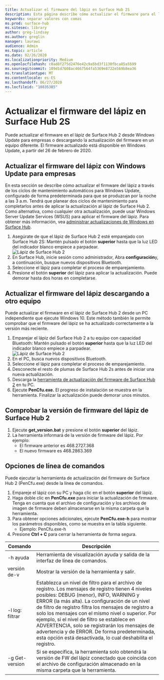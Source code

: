 ```yaml
---
title: Actualizar el firmware del lápiz en Surface Hub 2S
description: Esta página describe cómo actualizar el firmware para el lápiz de Surface Hub 2.
keywords: separar valores con comas
ms.prod: surface-hub
ms.sitesec: library
author: greg-lindsay
ms.author: greglin
manager: laurawi
audience: Admin
ms.topic: article
ms.date: 02/26/2020
ms.localizationpriority: Medium
ms.openlocfilehash: c0ad8f275d2476e42c9a5bd3f1130fbca85a5599
ms.sourcegitcommit: 109d1d7608ac4667564fa5369e8722e569b8ea36
ms.translationtype: MT
ms.contentlocale: es-ES
ms.lasthandoff: 06/27/2020
ms.locfileid: "10835385"
---
```

# Actualizar el firmware del lápiz en Surface Hub 2S

Puede actualizar el firmware en el lápiz de Surface Hub 2 desde Windows Update para empresas o descargando la actualización del firmware en un equipo diferente. El firmware actualizado está disponible en Windows Update, a partir del 26 de febrero de 2020. 

## Actualizar el firmware del lápiz con Windows Update para empresas

En esta sección se describe cómo actualizar el firmware del lápiz a través de los ciclos de mantenimiento automáticos para Windows Update, configurado de forma predeterminada para que se produzcan por la noche a las 3 a.m. Tendrá que planear dos ciclos de mantenimiento para completarlos antes de aplicar la actualización al lápiz de Surface Hub 2. Como alternativa, como cualquier otra actualización, puede usar Windows Server Update Services (WSUS) para aplicar el firmware del lápiz. Para obtener más información, vea [administrar actualizaciones de Windows en Surface Hub](manage-windows-updates-for-surface-hub.md).

1. Asegúrate de que el lápiz de Surface Hub 2 esté emparejado con Surface Hub 2S: Mantén pulsado el botón **superior** hasta que la luz LED del indicador blanco empiece a parpadear. <br>
![Lápiz de Surface Hub 2](images/sh2-pen-1.png) <br>
2. En Surface Hub, inicie sesión como administrador, Abra **configuración**y, a continuación, busque nuevos dispositivos Bluetooth.
3. Seleccione el lápiz para completar el proceso de emparejamiento.
4. Presione el botón **superior** del lápiz para aplicar la actualización. Puede demorar hasta dos horas en completarse.

## Actualizar el firmware del lápiz descargando a otro equipo

Puede actualizar el firmware en el lápiz de Surface Hub 2 desde un PC independiente que ejecute Windows 10. Este método también le permite comprobar que el firmware del lápiz se ha actualizado correctamente a la versión más reciente.

1. Emparejar el lápiz del Surface Hub 2 a tu equipo con capacidad Bluetooth: Mantén pulsado el botón **superior** hasta que la luz LED del indicador blanco empiece a parpadear. <br>
![Lápiz de Surface Hub 2](images/sh2-pen-1.png) <br>
2. En el PC, busca nuevos dispositivos Bluetooth.
3. Seleccione el lápiz para completar el proceso de emparejamiento.
4. Desconecte el resto de plumas de Surface Hub 2s antes de iniciar una nueva actualización.
3. Descarga la [herramienta de actualización del firmware de Surface Hub 2](https://download.microsoft.com/download/8/3/F/83FD5089-D14E-42E3-AF7C-6FC36F80D347/Pen_Firmware_Tool.zip) en tu PC.
4. Ejecute **PenCfu.exe.** El progreso de instalación se muestra en la herramienta. Finalizar la actualización puede demorar unos minutos. 


## Comprobar la versión de firmware del lápiz de Surface Hub 2

1. Ejecute **get_version.bat** y presione el botón **superior** del lápiz.
2. La herramienta informará de la versión de firmware del lápiz. Por ejemplo:
    - El firmware anterior es 468.2727.368
    - El nuevo firmware es 468.2863.369

## Opciones de línea de comandos

Puede ejecutar la herramienta de actualización del firmware de Surface Hub 2 (PenCfu.exe) desde la línea de comandos.

1. Empareje el lápiz con su PC y haga clic en el botón **superior** del lápiz.
2. Haga doble clic en **PenCfu.exe** para iniciar la actualización de firmware. Tenga en cuenta que el archivo de configuración y los archivos de imagen de firmware deben almacenarse en la misma carpeta que la herramienta.
3. Para obtener opciones adicionales, ejecute **PenCfu.exe-h** para mostrar los parámetros disponibles, como se muestra en la tabla siguiente.  
    - Ejemplo: PenCfu.exe-h
4. Presione **Ctrl + C** para cerrar la herramienta de forma segura.

 

| **Comando**    | **Descripción**                                                                                                                                                                                                                                                                                                                                                                                |
| -------------- | ---------------------------------------------------------------------------------------------------------------------------------------------------------------------------------------------------------------------------------------------------------------------------------------------------------------------------------------------------------------------------------------------- |
| -h ayuda        | Herramienta de visualización ayuda y salida de la interfaz de línea de comandos.                                                                                                                                                                                                                                                                                                                                             |
| versión de-v     | Mostrar la versión de la herramienta y salir.                                                                                                                                                                                                                                                                                                                                                                 |
| -l log: filtrar  | Establezca un nivel de filtro para el archivo de registro. Los mensajes de registro tienen 4 niveles posibles: DEBUG (menor), INFO, WARNING y ERROR (la más alta). La configuración de un nivel de filtro de registro filtra los mensajes de registro a solo los mensajes con el mismo nivel o superior. Por ejemplo, si el nivel de filtro se establece en ADVERTENCIA, solo se registrarán los mensajes de advertencia y de ERROR. De forma predeterminada, esta opción está desactivada, lo cual deshabilita el registro. |
| -g Get-version | Si se especifica, la herramienta solo obtendrá la versión de FW del lápiz conectado que coincida con el archivo de configuración almacenado en la misma carpeta que la herramienta.                                                                                                                                                                                                                                    